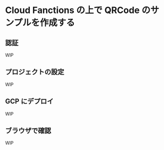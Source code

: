 # Cloud Fanctions の上で QRCode のサンプルを作成する


## 認証

WIP

## プロジェクトの設定

WIP

## GCP にデプロイ

WIP


## ブラウザで確認

WIP
